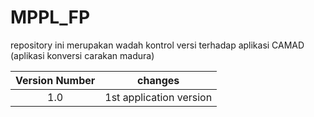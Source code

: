 # MPPL_FP
repository ini merupakan wadah kontrol versi terhadap aplikasi CAMAD (aplikasi konversi carakan madura)

| Version Number | changes    | 
| :---:   | :---: |
| 1.0 | 1st application version   |

